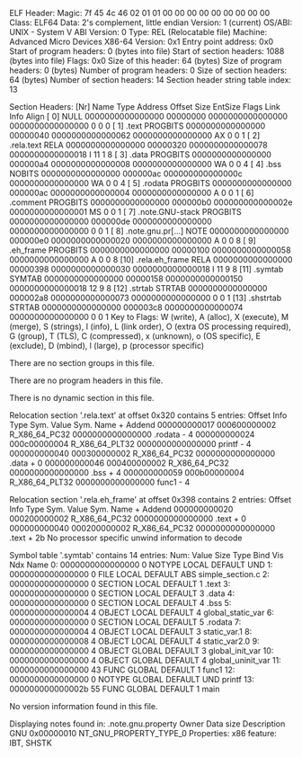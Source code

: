 ELF Header:
  Magic:   7f 45 4c 46 02 01 01 00 00 00 00 00 00 00 00 00 
  Class:                             ELF64
  Data:                              2's complement, little endian
  Version:                           1 (current)
  OS/ABI:                            UNIX - System V
  ABI Version:                       0
  Type:                              REL (Relocatable file)
  Machine:                           Advanced Micro Devices X86-64
  Version:                           0x1
  Entry point address:               0x0
  Start of program headers:          0 (bytes into file)
  Start of section headers:          1088 (bytes into file)
  Flags:                             0x0
  Size of this header:               64 (bytes)
  Size of program headers:           0 (bytes)
  Number of program headers:         0
  Size of section headers:           64 (bytes)
  Number of section headers:         14
  Section header string table index: 13

Section Headers:
  [Nr] Name              Type             Address           Offset
       Size              EntSize          Flags  Link  Info  Align
  [ 0]                   NULL             0000000000000000  00000000
       0000000000000000  0000000000000000           0     0     0
  [ 1] .text             PROGBITS         0000000000000000  00000040
       0000000000000062  0000000000000000  AX       0     0     1
  [ 2] .rela.text        RELA             0000000000000000  00000320
       0000000000000078  0000000000000018   I      11     1     8
  [ 3] .data             PROGBITS         0000000000000000  000000a4
       0000000000000008  0000000000000000  WA       0     0     4
  [ 4] .bss              NOBITS           0000000000000000  000000ac
       000000000000000c  0000000000000000  WA       0     0     4
  [ 5] .rodata           PROGBITS         0000000000000000  000000ac
       0000000000000004  0000000000000000   A       0     0     1
  [ 6] .comment          PROGBITS         0000000000000000  000000b0
       000000000000002e  0000000000000001  MS       0     0     1
  [ 7] .note.GNU-stack   PROGBITS         0000000000000000  000000de
       0000000000000000  0000000000000000           0     0     1
  [ 8] .note.gnu.pr[...] NOTE             0000000000000000  000000e0
       0000000000000020  0000000000000000   A       0     0     8
  [ 9] .eh_frame         PROGBITS         0000000000000000  00000100
       0000000000000058  0000000000000000   A       0     0     8
  [10] .rela.eh_frame    RELA             0000000000000000  00000398
       0000000000000030  0000000000000018   I      11     9     8
  [11] .symtab           SYMTAB           0000000000000000  00000158
       0000000000000150  0000000000000018          12     9     8
  [12] .strtab           STRTAB           0000000000000000  000002a8
       0000000000000073  0000000000000000           0     0     1
  [13] .shstrtab         STRTAB           0000000000000000  000003c8
       0000000000000074  0000000000000000           0     0     1
Key to Flags:
  W (write), A (alloc), X (execute), M (merge), S (strings), I (info),
  L (link order), O (extra OS processing required), G (group), T (TLS),
  C (compressed), x (unknown), o (OS specific), E (exclude),
  D (mbind), l (large), p (processor specific)

There are no section groups in this file.

There are no program headers in this file.

There is no dynamic section in this file.

Relocation section '.rela.text' at offset 0x320 contains 5 entries:
  Offset          Info           Type           Sym. Value    Sym. Name + Addend
000000000017  000600000002 R_X86_64_PC32     0000000000000000 .rodata - 4
000000000024  000c00000004 R_X86_64_PLT32    0000000000000000 printf - 4
000000000040  000300000002 R_X86_64_PC32     0000000000000000 .data + 0
000000000046  000400000002 R_X86_64_PC32     0000000000000000 .bss + 4
000000000059  000b00000004 R_X86_64_PLT32    0000000000000000 func1 - 4

Relocation section '.rela.eh_frame' at offset 0x398 contains 2 entries:
  Offset          Info           Type           Sym. Value    Sym. Name + Addend
000000000020  000200000002 R_X86_64_PC32     0000000000000000 .text + 0
000000000040  000200000002 R_X86_64_PC32     0000000000000000 .text + 2b
No processor specific unwind information to decode

Symbol table '.symtab' contains 14 entries:
   Num:    Value          Size Type    Bind   Vis      Ndx Name
     0: 0000000000000000     0 NOTYPE  LOCAL  DEFAULT  UND 
     1: 0000000000000000     0 FILE    LOCAL  DEFAULT  ABS simple_section.c
     2: 0000000000000000     0 SECTION LOCAL  DEFAULT    1 .text
     3: 0000000000000000     0 SECTION LOCAL  DEFAULT    3 .data
     4: 0000000000000000     0 SECTION LOCAL  DEFAULT    4 .bss
     5: 0000000000000004     4 OBJECT  LOCAL  DEFAULT    4 global_static_var
     6: 0000000000000000     0 SECTION LOCAL  DEFAULT    5 .rodata
     7: 0000000000000004     4 OBJECT  LOCAL  DEFAULT    3 static_var.1
     8: 0000000000000008     4 OBJECT  LOCAL  DEFAULT    4 static_var2.0
     9: 0000000000000000     4 OBJECT  GLOBAL DEFAULT    3 global_init_var
    10: 0000000000000000     4 OBJECT  GLOBAL DEFAULT    4 global_uninit_var
    11: 0000000000000000    43 FUNC    GLOBAL DEFAULT    1 func1
    12: 0000000000000000     0 NOTYPE  GLOBAL DEFAULT  UND printf
    13: 000000000000002b    55 FUNC    GLOBAL DEFAULT    1 main

No version information found in this file.

Displaying notes found in: .note.gnu.property
  Owner                Data size 	Description
  GNU                  0x00000010	NT_GNU_PROPERTY_TYPE_0
      Properties: x86 feature: IBT, SHSTK

